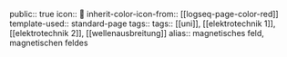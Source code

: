public:: true
icon:: 🧲
inherit-color-icon-from:: [[logseq-page-color-red]] 
template-used:: standard-page
tags:: tags:: [[uni]], [[elektrotechnik 1]], [[elektrotechnik 2]], [[wellenausbreitung]] 
alias:: magnetisches feld, magnetischen feldes
